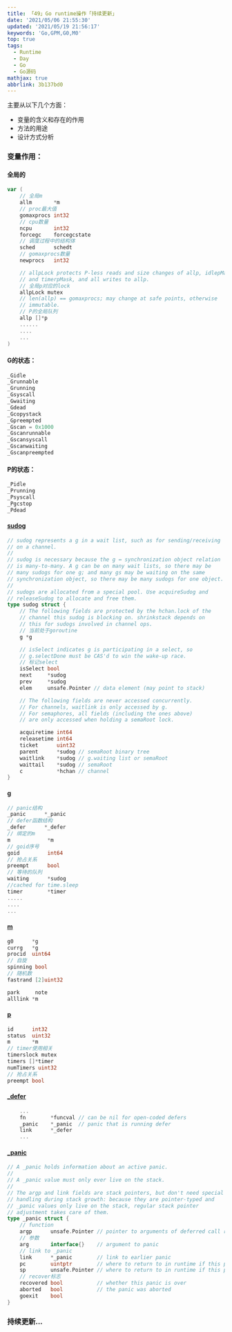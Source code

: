```yaml
---
title: 「49」Go runtime操作「持续更新」
date: '2021/05/06 21:55:30'
updated: '2021/05/19 21:56:17'
keywords: 'Go,GPM,G0,M0'
top: true
tags:
  - Runtime
  - Day
  - Go
  - Go源码
mathjax: true
abbrlink: 3b137bd0
---
```


主要从以下几个方面：
* 变量的含义和存在的作用
* 方法的用途
* 设计方式分析

<!--more-->

### 变量作用：


#### 全局的
```go
var (
	// 全局m
	allm       *m
	// proc最大值
	gomaxprocs int32
	// cpu数量
	ncpu       int32
	forcegc    forcegcstate
	// 调度过程中的结构体
	sched      schedt
	// gomaxprocs数量
	newprocs   int32

	// allpLock protects P-less reads and size changes of allp, idlepMask,
	// and timerpMask, and all writes to allp.
	// 全局p对应的lock
	allpLock mutex
	// len(allp) == gomaxprocs; may change at safe points, otherwise
	// immutable.
	// P的全局队列
	allp []*p
	......
	....
	...
)
```


#### G的状态：

```go
_Gidle
_Grunnable
_Grunning
_Gsyscall
_Gwaiting
_Gdead
_Gcopystack
_Gpreempted
_Gscan = 0x1000
_Gscanrunnable
_Gscansyscall
_Gscanwaiting
_Gscanpreempted
```

#### P的状态：

```go
_Pidle
_Prunning
_Psyscall
_Pgcstop
_Pdead
```

#### [sudog](https://github.com/golang/go/blob/release-branch.go1.14/src/runtime/runtime2.go#L332)

```go
// sudog represents a g in a wait list, such as for sending/receiving
// on a channel.
//
// sudog is necessary because the g ↔ synchronization object relation
// is many-to-many. A g can be on many wait lists, so there may be
// many sudogs for one g; and many gs may be waiting on the same
// synchronization object, so there may be many sudogs for one object.
//
// sudogs are allocated from a special pool. Use acquireSudog and
// releaseSudog to allocate and free them.
type sudog struct {
	// The following fields are protected by the hchan.lock of the
	// channel this sudog is blocking on. shrinkstack depends on
	// this for sudogs involved in channel ops.
	// 当前处于goroutine
	g *g 

	// isSelect indicates g is participating in a select, so
	// g.selectDone must be CAS'd to win the wake-up race.
	// 标记select
	isSelect bool
	next     *sudog
	prev     *sudog
	elem     unsafe.Pointer // data element (may point to stack)

	// The following fields are never accessed concurrently.
	// For channels, waitlink is only accessed by g.
	// For semaphores, all fields (including the ones above)
	// are only accessed when holding a semaRoot lock.

	acquiretime int64
	releasetime int64
	ticket      uint32
	parent      *sudog // semaRoot binary tree
	waitlink    *sudog // g.waiting list or semaRoot
	waittail    *sudog // semaRoot
	c           *hchan // channel
}
```

#### [g](https://github.com/golang/go/blob/release-branch.go1.14/src/runtime/runtime2.go#L395)

```go
// panic结构
_panic		*_panic
// defer函数结构
_defer		*_defer
// 绑定的m
m     		 *m
// goid序号
goid		 int64
// 抢占关系 
preempt		 bool
// 等待的队列
waiting		 *sudog
//cached for time.sleep
timer		 *timer
.....
....
...
```

#### [m](https://github.com/golang/go/blob/release-branch.go1.14/src/runtime/runtime2.go#L477)

```go
g0 		*g
currg 	*g
procid  uint64
// 自旋
spinning bool 
// 随机数
fastrand [2]uint32

park     note
alllink *m

```

#### [p](https://github.com/golang/go/blob/release-branch.go1.14/src/runtime/runtime2.go#L556)

```go
id		int32
status 	uint32
m 		*m
// timer使用相关
timerslock mutex
timers []*timer
numTimers uint32
// 抢占关系
preempt bool
```

#### [_defer](https://github.com/golang/go/blob/release-branch.go1.14/src/runtime/runtime2.go#L865)
```go
	...
	fn        *funcval // can be nil for open-coded defers
	_panic    *_panic  // panic that is running defer
	link      *_defer
	...
```
#### [_panic](https://github.com/golang/go/blob/release-branch.go1.14/src/runtime/runtime2.go#L903)
```go
// A _panic holds information about an active panic.
//
// A _panic value must only ever live on the stack.
//
// The argp and link fields are stack pointers, but don't need special
// handling during stack growth: because they are pointer-typed and
// _panic values only live on the stack, regular stack pointer
// adjustment takes care of them.
type _panic struct {
	// function
	argp      unsafe.Pointer // pointer to arguments of deferred call run during panic; cannot move - known to liblink
	// 参数
	arg       interface{}    // argument to panic
	// link to _panic
	link      *_panic        // link to earlier panic
	pc        uintptr        // where to return to in runtime if this panic is bypassed
	sp        unsafe.Pointer // where to return to in runtime if this panic is bypassed
	// recover标志
	recovered bool           // whether this panic is over
	aborted   bool           // the panic was aborted
	goexit    bool
}
```
### 持续更新...